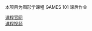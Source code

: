 本项目为图形学课程 GAMES 101 课后作业  

[课程官网](https://sites.cs.ucsb.edu/~lingqi/teaching/games101.html)  
[课程视频](https://www.bilibili.com/video/av90798049/)  